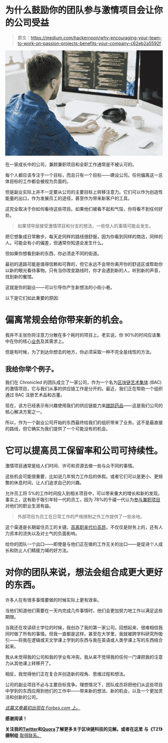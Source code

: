 # 为什么鼓励你的团队参与激情项目会让你的公司受益

> 原文：<https://medium.com/hackernoon/why-encouraging-your-team-to-work-on-passion-projects-benefits-your-company-c62eb2a5592f>

![](img/90f2721d3697138e87e3637a19c99682.png)

在一家成长中的公司，兼顾兼职项目和全职工作通常是不被认可的。

每个人都应该专注于一个目标，而且只有一个目标——建设公司。任何偏离这一总体目标的工作都会被视为负面的。

但是副业实际上并不一定要从公司的主要目标上转移注意力。它们可以作为创造性能量的出口，作为发展员工的途径，甚至作为带来新客户的工具。

这完全取决于你如何看待这些项目。如果他们被看不起和气馁，你将看不到任何好处。

> 如果领导层接受激情项目和分支的想法，一些惊人的事情可能会发生。

把它想象成日常散步。每天走同样的路线很舒服，因为你看到同样的商店，同样的人。可能会有小的偏差，但通常你知道会发生什么。

但如果你想看到新的东西，你必须走不同的街道。

最初的道路可能是值得信赖和可靠的，但它永远不会带你离开你的舒适区或帮助你以新的眼光看待事物。只有当你改变路线时，你才会遇到新的人，听到新的声音，找到新的餐馆。

这就是你的副业——可以引导你产生新想法的小街小巷。

以下是它们如此重要的原因:

# **偏离常规会给你带来新的机会。**

我并不主张你将注意力分散在多个耗时的项目上。老实说，你 90%的时间应该集中在你的核心[业务](https://hackernoon.com/tagged/business)及其需求上。

但是有时候，为了到达你想去的地方，你必须采取一种不完全是线性的方法。

## 我给你举个例子。

我们在 Chronicled 的团队成立了一家公司，作为一个名为[区块链艺术集体](https://blockchainartcollective.com/) (BAC)的激情项目，它与我们从事的供应链工作是分开的。最近，我们正在帮助一个组织通过 BAC 注册艺术品和古董。

现在，该方已经表示有兴趣使用我们的供应链能力来[跟踪药品](https://blog.chronicled.com/how-blockchain-is-simplifying-pharmaceutical-track-and-trace-949ce4c37daa)——这是我们公司的核心解决方案之一。

所以，作为一个副业公司开始的东西最终给我们的组织带来了业务。这不是最直接的路线，但它确实为我们提供了一个可能没有的机会。

# **它可以提高员工保留率和公司可持续性。**

激情项目通常是给人们时间、许可和资源去做一些与众不同的事情。

这些机会可能很重要，比如说几年努力工作后的休假。或者它们可以是更小、更频繁的休息时间，让人们追求自己的兴趣。

允许员工将 5%的工作时间投入到相关项目中，可以带来重大的增长和新的发现。事实上，这有助于吸引年轻一代的员工，因为 78%的千禧一代认为[参与兼职项目](https://www.fastcompany.com/3015963/google-took-its-20-back-but-other-companies-are-making-employee-side-projects-work-for-them)对他们的职业生涯有益。

> 外部项目为员工在日常工作的严格限制之外工作提供了一些余地。

这个渠道是长期留住员工的关键。[高离职率代价高昂](https://www.americanprogress.org/wp-content/uploads/2012/11/CostofTurnover.pdf)，不仅仅是财务上的，还有人力资本的流失以及对士气的负面影响。

给你的团队一个出口——即使是与他们正在做的工作无关的出口——是促进个人成长和防止人们精疲力竭的好方法。

# 对你的团队来说，想法会组合成更大更好的东西。

许多人在有很多事情要做的时候实际上更有效率。

当他们知道他们需要在一天内完成几件事情时，他们会更加努力地工作以满足这些期限。

当我还在攻读硕士学位的时候，我创办了我的第一家公司。回想起来，很难相信我同时做了所有的事情。但我一直都是这样。甚至在大学里，我就被跨学科研究所吸引——将我在逻辑或天文学课上学到的东西与我在英语或人类学课上写的东西结合起来。

我从未觉得我的公司和我的学业有冲突。我从来不觉得我的任何一门课把我的注意力从其他课上转移开了。

相反，我觉得他们正在复合并创造新的视角、思维过程和想法。

公司的副业项目不必与主要目标竞争。理想情况下，团队成员将把他们从这些项目中学到的东西应用到他们的工作中——带来新的想法、新的机会，以及一个更加灵活和创新的公司。

[*这篇文章最初出现在 Forbes.com 上。*](https://www.forbes.com/sites/samantharadocchia/2018/08/14/why-tech-companies-can-benefit-from-passion-projects/)

**感谢阅读！**

**关注我的**[**Twitter**](https://twitter.com/iamSamsterdam)**和**[**Quora**](https://www.quora.com/profile/Samantha-Radocchia)**了解更多关于区块链科技的见解。或者在这里** **与《T21》摄制组** [取得联系。](https://chronicled.typeform.com/to/y80B2Y)